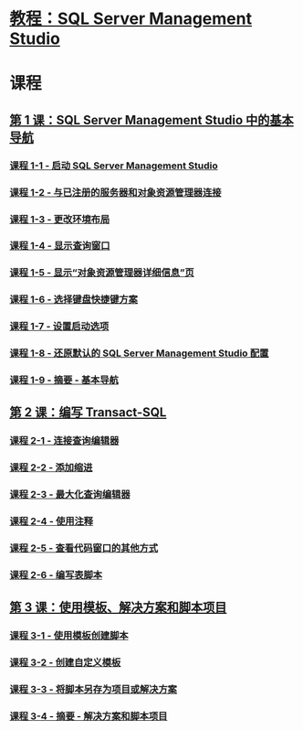 # [教程：SQL Server Management Studio](tutorial-sql-server-management-studio.md)  

# 课程
## [第 1 课：SQL Server Management Studio 中的基本导航](lesson-1-basic-navigation-in-sql-server-management-studio.md)  
### [课程 1-1 - 启动 SQL Server Management Studio](lesson-1-1-start-sql-server-management-studio.md)  
### [课程 1-2 - 与已注册的服务器和对象资源管理器连接](lesson-1-2-connect-with-registered-servers-and-object-explorer.md)  
### [课程 1-3 - 更改环境布局](lesson-1-3-change-the-environment-layout.md)  
### [课程 1-4 - 显示查询窗口](lesson-1-4-display-the-query-window.md)  
### [课程 1-5 - 显示“对象资源管理器详细信息”页](lesson-1-5-show-the-object-explorer-details-page.md)  
### [课程 1-6 - 选择键盘快捷键方案](lesson-1-6-select-the-keyboard-shortcut-scheme.md)  
### [课程 1-7 - 设置启动选项](lesson-1-7-set-the-startup-options.md)  
### [课程 1-8 - 还原默认的 SQL Server Management Studio 配置](lesson-1-8-restore-the-default-sql-server-management-studio-configuration.md)  
### [课程 1-9 - 摘要 - 基本导航](lesson-1-9-summary-basic-navigation.md)  

## [第 2 课：编写 Transact-SQL](lesson-2-writing-transact-sql.md)  
### [课程 2-1 - 连接查询编辑器](lesson-2-1-connecting-with-query-editor.md)  
### [课程 2-2 - 添加缩进](lesson-2-2-adding-indentation.md)  
### [课程 2-3 - 最大化查询编辑器](lesson-2-3-maximizing-query-editor.md)  
### [课程 2-4 - 使用注释](lesson-2-4-using-comments.md)  
### [课程 2-5 - 查看代码窗口的其他方式](lesson-2-5-other-ways-of-viewing-the-code-window.md)  
### [课程 2-6 - 编写表脚本](lesson-2-6-script-a-table.md)  

## [第 3 课：使用模板、解决方案和脚本项目](lesson-3-working-with-templates-solutions-and-script-projects.md)  
### [课程 3-1 - 使用模板创建脚本](lesson-3-1-create-scripts-using-templates.md)  
### [课程 3-2 - 创建自定义模板](lesson-3-2-create-custom-templates.md)  
### [课程 3-3 - 将脚本另存为项目或解决方案](lesson-3-3-save-scripts-as-projects-or-solutions.md)  
### [课程 3-4 - 摘要 - 解决方案和脚本项目](lesson-3-4-summary-solutions-and-script-projects.md)  

